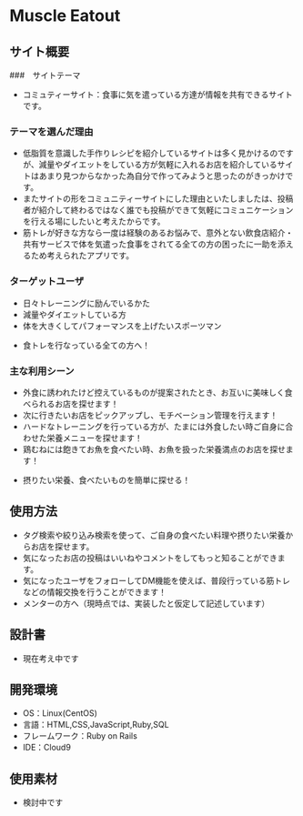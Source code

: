 # Muscle Eatout

## サイト概要

###　サイトテーマ
  * コミュティーサイト：食事に気を遣っている方達が情報を共有できるサイトです。

### テーマを選んだ理由
  * 低脂質を意識した手作りレシピを紹介しているサイトは多く見かけるのですが、減量やダイエットをしている方が気軽に入れるお店を紹介しているサイトはあまり見つからなかった為自分で作ってみようと思ったのがきっかけです。
  * またサイトの形をコミュニティーサイトにした理由といたしましたは、投稿者が紹介して終わるではなく誰でも投稿ができて気軽にコミュニケーションを行える場にしたいと考えたからです。
  * 筋トレが好きな方なら一度は経験のあるお悩みで、意外とない飲食店紹介・共有サービスで体を気遣った食事をされてる全ての方の困ったに一助を添えるため考えられたアプリです。

### ターゲットユーザ
  * 日々トレーニングに励んでいるかた
  * 減量やダイエットしている方
  * 体を大きくしてパフォーマンスを上げたいスポーツマン
  - 食トレを行なっている全ての方へ！

### 主な利用シーン
  * 外食に誘われたけど控えているものが提案されたとき、お互いに美味しく食べられるお店を探せます！
  * 次に行きたいお店をピックアップし、モチベーション管理を行えます！
  * ハードなトレーニングを行っている方が、たまには外食したい時ご自身に合わせた栄養メニューを探せます！
  * 鶏むねには飽きてお魚を食べたい時、お魚を扱った栄養満点のお店を探せます！
  - 摂りたい栄養、食べたいものを簡単に探せる！

## 使用方法
  * タグ検索や絞り込み検索を使って、ご自身の食べたい料理や摂りたい栄養からお店を探せます。
  * 気になったお店の投稿はいいねやコメントをしてもっと知ることができます。
  * 気になったユーザをフォローしてDM機能を使えば、普段行っている筋トレなどの情報交換を行うことができます！
  * メンターの方へ（現時点では、実装したと仮定して記述しています）

## 設計書
  * 現在考え中です
## 開発環境
- OS：Linux(CentOS)
- 言語：HTML,CSS,JavaScript,Ruby,SQL
- フレームワーク：Ruby on Rails
- IDE：Cloud9

## 使用素材
- 検討中です